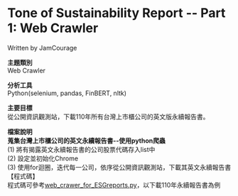 # Tone of Sustainability Report -- Part 1: Web Crawler
Written by JamCourage                    

**主題類別**            
Web Crawler         

**分析工具**      
Python(selenium, pandas, FinBERT, nltk)

**主要目標**      
從公開資訊觀測站，下載110年所有台灣上市櫃公司的英文版永續報告書。     

**檔案說明**            
**蒐集台灣上市櫃公司的英文永續報告書--使用python爬蟲**      
   (1) 將有揭露英文永續報告書的公司股票代碼存入list中      
   (2) 設定並初始化Chrome     
   (3) 使用for迴圈，迭代每一公司，依序從公開資訊觀測站，下載其英文永續報告書      
   【程式碼】            
   程式碼可參考[web_crawer_for_ESGreports.py](web_crawer_for_ESGreports.py)，以下載110年永續報告書為例       
         

